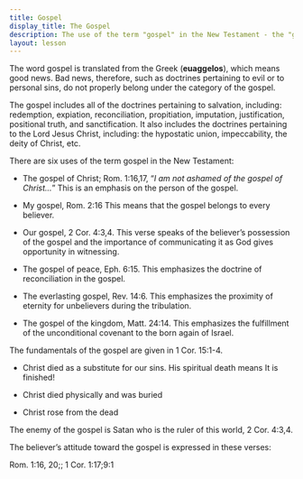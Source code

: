 ```yaml
---
title: Gospel
display_title: The Gospel
description: The use of the term "gospel" in the New Testament - the "good news" of salvation.
layout: lesson
---
```


The word gospel is translated from the Greek (**euaggelos**), which means good news. Bad news, therefore, such as doctrines pertaining to evil or to personal sins, do not properly belong under the category of the gospel.

The gospel includes all of the doctrines pertaining to salvation, including: redemption, expiation, reconciliation, propitiation, imputation, justification, positional truth, and sanctification. It also includes the doctrines pertaining to the Lord Jesus Christ, including: the hypostatic union, impeccability, the deity of Christ, etc.

There are six uses of the term gospel in the New Testament:

* The gospel of Christ; Rom. 1:16,17, “_I am not ashamed of the gospel of Christ…_” This is an emphasis on the person of the gospel.

* My gospel, Rom. 2:16 This means that the gospel belongs to every
believer.

* Our gospel, 2 Cor. 4:3,4. This verse speaks of the believer’s possession of the gospel and the importance of communicating it as God gives opportunity in witnessing.

* The gospel of peace, Eph. 6:15. This emphasizes the doctrine of reconciliation in the gospel.

* The everlasting gospel, Rev. 14:6. This emphasizes the proximity of eternity for unbelievers during the tribulation.

* The gospel of the kingdom, Matt. 24:14. This emphasizes the fulfillment of the unconditional covenant to the born again of Israel.

The fundamentals of the gospel are given in 1 Cor. 15:1-4.

* Christ died as a substitute for our sins. His spiritual death means It is finished!

* Christ died physically and was buried

* Christ rose from the dead

The enemy of the gospel is Satan who is the ruler of this world, 2 Cor. 4:3,4.

The believer’s attitude toward the gospel is expressed in these verses:

Rom. 1:16, 20;; 1 Cor. 1:17;9:1
